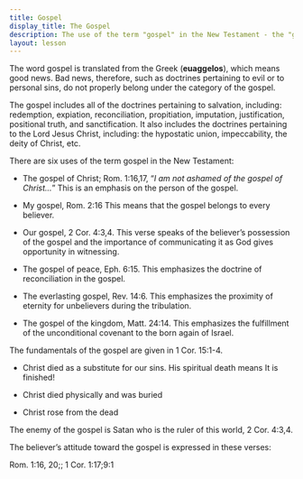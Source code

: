 ```yaml
---
title: Gospel
display_title: The Gospel
description: The use of the term "gospel" in the New Testament - the "good news" of salvation.
layout: lesson
---
```


The word gospel is translated from the Greek (**euaggelos**), which means good news. Bad news, therefore, such as doctrines pertaining to evil or to personal sins, do not properly belong under the category of the gospel.

The gospel includes all of the doctrines pertaining to salvation, including: redemption, expiation, reconciliation, propitiation, imputation, justification, positional truth, and sanctification. It also includes the doctrines pertaining to the Lord Jesus Christ, including: the hypostatic union, impeccability, the deity of Christ, etc.

There are six uses of the term gospel in the New Testament:

* The gospel of Christ; Rom. 1:16,17, “_I am not ashamed of the gospel of Christ…_” This is an emphasis on the person of the gospel.

* My gospel, Rom. 2:16 This means that the gospel belongs to every
believer.

* Our gospel, 2 Cor. 4:3,4. This verse speaks of the believer’s possession of the gospel and the importance of communicating it as God gives opportunity in witnessing.

* The gospel of peace, Eph. 6:15. This emphasizes the doctrine of reconciliation in the gospel.

* The everlasting gospel, Rev. 14:6. This emphasizes the proximity of eternity for unbelievers during the tribulation.

* The gospel of the kingdom, Matt. 24:14. This emphasizes the fulfillment of the unconditional covenant to the born again of Israel.

The fundamentals of the gospel are given in 1 Cor. 15:1-4.

* Christ died as a substitute for our sins. His spiritual death means It is finished!

* Christ died physically and was buried

* Christ rose from the dead

The enemy of the gospel is Satan who is the ruler of this world, 2 Cor. 4:3,4.

The believer’s attitude toward the gospel is expressed in these verses:

Rom. 1:16, 20;; 1 Cor. 1:17;9:1
